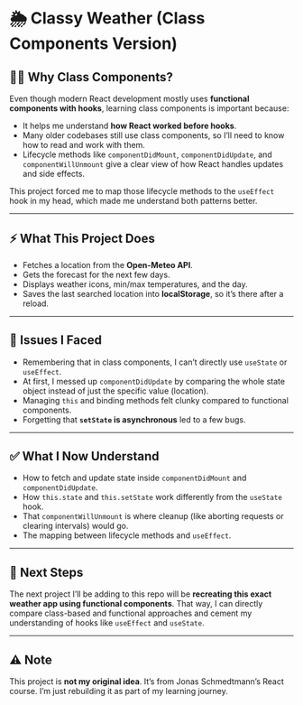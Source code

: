 # 🌦 Classy Weather (Class Components Version)

## 🧑‍💻 Why Class Components?

Even though modern React development mostly uses **functional components with hooks**, learning class components is important because:

- It helps me understand **how React worked before hooks**.
- Many older codebases still use class components, so I’ll need to know how to read and work with them.
- Lifecycle methods like `componentDidMount`, `componentDidUpdate`, and `componentWillUnmount` give a clear view of how React handles updates and side effects.

This project forced me to map those lifecycle methods to the `useEffect` hook in my head, which made me understand both patterns better.

---

## ⚡ What This Project Does

- Fetches a location from the **Open-Meteo API**.
- Gets the forecast for the next few days.
- Displays weather icons, min/max temperatures, and the day.
- Saves the last searched location into **localStorage**, so it’s there after a reload.

---

## 🛑 Issues I Faced

- Remembering that in class components, I can’t directly use `useState` or `useEffect`.
- At first, I messed up `componentDidUpdate` by comparing the whole state object instead of just the specific value (location).
- Managing `this` and binding methods felt clunky compared to functional components.
- Forgetting that **`setState` is asynchronous** led to a few bugs.

---

## ✅ What I Now Understand

- How to fetch and update state inside `componentDidMount` and `componentDidUpdate`.
- How `this.state` and `this.setState` work differently from the `useState` hook.
- That `componentWillUnmount` is where cleanup (like aborting requests or clearing intervals) would go.
- The mapping between lifecycle methods and `useEffect`.

---

## 🚀 Next Steps

The next project I’ll be adding to this repo will be **recreating this exact weather app using functional components**.
That way, I can directly compare class-based and functional approaches and cement my understanding of hooks like `useEffect` and `useState`.

---

## ⚠️ Note

This project is **not my original idea**.
It’s from Jonas Schmedtmann’s React course.
I’m just rebuilding it as part of my learning journey.

